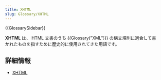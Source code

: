 ```yaml
---
title: XHTML
slug: Glossary/XHTML
---
```


{{GlossarySidebar}}

**XHTML** は、 HTML 文書のうち {{Glossary("XML")}} の構文規則に適合して書かれたものを指すために歴史的に使用されてきた用語です。

## 詳細情報

- [XHTML](/ja/docs/Web/Guide/HTML/XHTML)
